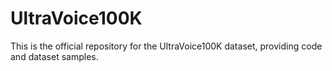 # UltraVoice100K
This is the official repository for the UltraVoice100K dataset, providing code and dataset samples.
